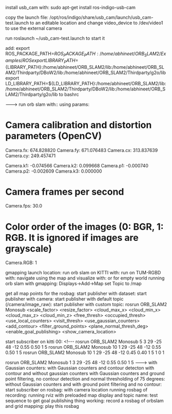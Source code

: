 install usb_cam with:
 sudo apt-get install ros-indigo-usb-cam

copy the launch file:
/opt/ros/indigo/share/usb_cam/launch/usb_cam-test.launch
to an editable location and change video_device to /dev/video1 to use the external camera

run
roslaunch ~/usb_cam-test.launch
to start it

add:
export ROS_PACKAGE_PATH=${ROS_PACKAGE_PATH}:/home/abhineet/ORB_SLAM2/Examples/ROS
export LIBRARY_PATH=${LIBRARY_PATH}:/home/abhineet/ORB_SLAM2/lib:/home/abhineet/ORB_SLAM2/Thirdparty/DBoW2/lib:/home/abhineet/ORB_SLAM2/Thirdparty/g2o/lib
export LD_LIBRARY_PATH=${LD_LIBRARY_PATH}:/home/abhineet/ORB_SLAM2/lib:/home/abhineet/ORB_SLAM2/Thirdparty/DBoW2/lib:/home/abhineet/ORB_SLAM2/Thirdparty/g2o/lib
to bashrc

---> run orb slam with:: <!--- 
rosrun ORB_SLAM2 Mono Vocabulary/ORBvoc.txt Examples/Monocular/mono.yaml /camera/image_raw:=usb_cam/image_raw
---> using params:

# Camera calibration and distortion parameters (OpenCV) 
Camera.fx: 674.828820
Camera.fy: 671.076483
Camera.cx: 313.837639
Camera.cy: 249.457471

Camera.k1: -0.074566
Camera.k2: 0.099668
Camera.p1: -0.000740
Camera.p2: -0.002609
Camera.k3: 0.000000

# Camera frames per second 
Camera.fps: 30.0

# Color order of the images (0: BGR, 1: RGB. It is ignored if images are grayscale)
Camera.RGB: 1

gmapping launch location: <!--- 
/opt/ros/indigo/share/turtlebot_navigation/launch/gmapping_demo.launch
---> run orb slam on KITTI with: <!--- 
./Examples/Monocular/mono_kitti Vocabulary/ORBvoc.txt Examples/Monocular/KITTI00-02.yaml /home/abhineet/KITTI/00
./Examples/Monocular/mono_kitti Vocabulary/ORBvoc.txt Examples/Monocular/KITTI04-12.yaml /home/abhineet/KITTI/05
---> run on TUM-RGBD with: <!--- 
./Examples/Monocular/mono_tum Vocabulary/ORBvoc.txt Examples/Monocular/TUM3.yaml /home/abhineet/TUM-RGBD/rgbd_dataset_freiburg3_walking_halfsphere
---> navigate using the map and visualize with: <!--- 
roslaunch turtlebot_gazebo turtlebot_world.launch
---> or <!--- 
roslaunch turtlebot_gazebo turtlebot_world.launch world_file:=/opt/ros/indigo/share/turtlebot_gazebo/worlds/empty.world
---> for empty world <!--- 
roslaunch turtlebot_gazebo amcl_demo.launch map_file:=/home/abhineet/ORB_SLAM2/grid_map.yaml
roslaunch turtlebot_rviz_launchers view_navigation.launch
---> running orb slam with gmapping: <!--- 
rosrun ORB_SLAM2 Mono Vocabulary/ORBvoc.txt Examples/Monocular/KITTI00-02.yaml  /home/abhineet/KITTI/00
rosrun pointcloud_to_laserscan pointcloud_to_laserscan_node
rosrun gmapping slam_gmapping
rosrun rviz rviz
---> 
Displays->Add->Map
set Topic to /map

get all map points for the rosbag: <!--- 
rosrun ORB_SLAM2 Mono Vocabulary/ORBvoc.txt Examples/Monocular/demo_cam.yaml /camera/image_raw:=usb_cam/image_raw
--->  start publisher with dataset: <!--- 
rosrun ORB_SLAM2 Monopub Vocabulary/ORBvoc.txt Examples/Monocular/KITTI00-02.yaml /home/abhineet/KITTI/00 0
rosrun ORB_SLAM2 Monopub Vocabulary/ORBvoc.txt Examples/Monocular/TUM3.yaml /home/abhineet/TUM-RGBD/rgbd_dataset_freiburg3_walking_halfsphere
--->  start publisher with camera: <!--- 
rosrun ORB_SLAM2 Monopub Vocabulary/ORBvoc.txt Examples/Monocular/mono.yaml 0
---> start publisher with default topic (/camera/image_raw): <!--- 
rosrun ORB_SLAM2 Monopub Vocabulary/ORBvoc.txt Examples/Monocular/mono.yaml -1
---> start publisher with custom topic: <!--- 
rosrun ORB_SLAM2 Monopub Vocabulary/ORBvoc.txt Examples/Monocular/demo_cam.yaml -1 /usb_cam/image_raw
---> 
rosrun ORB_SLAM2 Monosub <scale_factor> <resize_factor> <cloud_max_x> <cloud_min_x> <cloud_max_z> <cloud_min_z> <free_thresh> <occupied_thresh> <use_local_counters> <visit_thresh> <use_gaussian_counters> <add_contour> <filter_ground_points> <plane_normal_thresh_deg> <enable_goal_publishing> <show_camera_location>

start subscriber on kitti 00: <!--- 
rosrun ORB_SLAM2 Monosub 5 3 29 -25 48 -12 0.55 0.50 1 5
rosrun ORB_SLAM2 Monosub 10 1 29 -25 48 -12 0.55 0.50 1 5
rosrun ORB_SLAM2 Monosub 10 1 29 -25 48 -12 0.45 0.40 1 5 1 0 1

rosrun ORB_SLAM2 Monosub 1 3 29 -25 48 -12 0.55 0.50 1 5
---> with Gaussian counters: <!--- 
rosrun ORB_SLAM2 Monosub 10 1 29 -25 48 -12 0.55 0.50 1 5 1
---> with Gaussian counters and contour detecton <!--- 
rosrun ORB_SLAM2 Monosub 10 1 29 -25 48 -12 0.55 0.50 1 5 1 1
---> with contour and without gaussian counters <!--- 
rosrun ORB_SLAM2 Monosub 10 1 29 -25 48 -12 0.55 0.50 1 5 0 1
---> with Gaussian counters and ground point filtering, no contour detection and normal thresholding of 75 degrees: <!--- 
rosrun ORB_SLAM2 Monosub 10 1 29 -25 48 -12 0.55 0.50 1 5 1 0 1 75
rosrun ORB_SLAM2 Monosub 10 1 29 -25 48 -12 0.55 0.50 1 5 0 0 0 75
rosrun ORB_SLAM2 Monosub 10 1 29 -25 48 -12 0.55 0.50 1 5 1 0 1 1
---> without Gaussian counters and with ground point filtering and no contour: <!--- 
rosrun ORB_SLAM2 Monosub 10 1 29 -25 48 -12 0.55 0.50 1 5 0 0 1
---> start subscriber on rosbag: <!--- 
rosrun ORB_SLAM2 Monosub 30 5 2 -2 2 -2 0.55 0.50 1 5
rosrun ORB_SLAM2 Monosub 30 2 6 -6 6 -6 0.55 0.50 1 5
---> with camera location <!--- 
rosrun ORB_SLAM2 Monosub 20 1 10 -15 20 -10 0.55 0.50 1 5 1 0 1
rosrun ORB_SLAM2 Monosub 20 1 10 -15 20 -10 0.55 0.50 1 5 1 1 1
rosrun ORB_SLAM2 Monosub 20 1 10 -15 20 -10 0.55 0.50 1 5 0 1 1 
rosrun ORB_SLAM2 Monosub 10 2 10 -15 20 -10 0.55 0.50 1 5 0 1 0
---> running rosbag of recording: <!--- 
rosbag play "/media/abhineet/Win 8/bags/2017-04-03-20-35-36.bag" -r 0.5
rosbag play "/media/abhineet/Win 8/bags/2017-04-09-22-08-04.bag"
rosbag play "/media/abhineet/Win 8/bags/2017-04-03-13-37-07.bag" -r 0.5
---> running rviz with preloaded map display and topic name: <!--- 
rosrun rviz rviz -d grid_map.rviz
rosrun rviz rviz -d navigation.rviz
---> test sequence to get goal publishing thing working: <!--- 
roslaunch turtlebot_gazebo turtlebot_world.launch world_file:=/opt/ros/indigo/share/turtlebot_gazebo/worlds/empty.world
roslaunch amcl_demo.launch
roslaunch view_navigation.launch
rosrun robot_pose_publisher robot_pose_publisher
---> record a rosbag of orbslam and grid mapping: <!--- 
rosbag record pts_and_pose all_kf_and_pts map map_metadata move_base_simple/goal initialpose --output-name=~/rb_kitti00_gauss_height.bag
---> play this rosbag  <!--- 
rosbag play ~/rb_kitti00_gauss_height.bag
rosbag play ~/rb_kitti00_pub.bag
rosbag play ~/rb_cam_csc3_pub.bag
---> 

